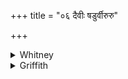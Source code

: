 +++
title = "०६ दैवीः षडुर्वीरुरु"

+++

<details><summary>Whitney</summary>

### Translation
6. Ye six divine wide ones, make wide \[space\] for us; all ye gods,  
revel here; let not a portent find us, nor an imprecation; let not the  
wrong that is hateful find us.

### Notes
  
  
  
  
  
Only the first half-verse is RV. material, forming its vs. 5 with our 7  
**c, d**; the latter half-verse we have had already as i. 20. 1 **c,  
d**. RV. and TS. begin with *dévīs*, and end **b** with *vīrayadhvam;*  
and TS. oddly combines *ṣaḍurvīs* as a compound word; RV. reads *naḥ*  
after it, and TS. *ṇaḥ;* our mss. are divided between the two, but with  
a great preponderance for *ṇaḥ* (only E.I.H. have *naḥ*), so that it is  
more probably to be regarded as the AV. reading. Ppp. gives *uru nas  
karātha;* it has the second half-verse of the other texts. Some of our  
mss. accent *urvī́s* in **a** (Bp.P.M.K.), and some accent *devā́sas* in  
**b** (P.M.).
</details>

<details><summary>Griffith</summary>

Ye six divine Expanses, give us freedom. Here, all ye Gods, acquit yourselves like heroes. Let not calamity or curse o'ertake us, nor deeds of wickedness that merit hatred.
</details>

